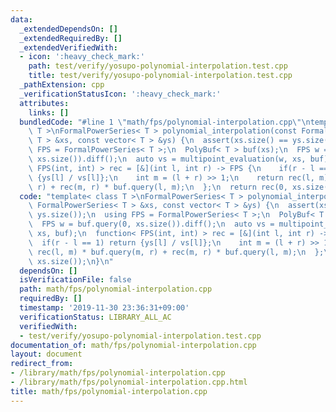 ```yaml
---
data:
  _extendedDependsOn: []
  _extendedRequiredBy: []
  _extendedVerifiedWith:
  - icon: ':heavy_check_mark:'
    path: test/verify/yosupo-polynomial-interpolation.test.cpp
    title: test/verify/yosupo-polynomial-interpolation.test.cpp
  _pathExtension: cpp
  _verificationStatusIcon: ':heavy_check_mark:'
  attributes:
    links: []
  bundledCode: "#line 1 \"math/fps/polynomial-interpolation.cpp\"\ntemplate< class\
    \ T >\nFormalPowerSeries< T > polynomial_interpolation(const FormalPowerSeries<\
    \ T > &xs, const vector< T > &ys) {\n  assert(xs.size() == ys.size());\n  using\
    \ FPS = FormalPowerSeries< T >;\n  PolyBuf< T > buf(xs);\n  FPS w = buf.query(0,\
    \ xs.size()).diff();\n  auto vs = multipoint_evaluation(w, xs, buf);\n  function<\
    \ FPS(int, int) > rec = [&](int l, int r) -> FPS {\n    if(r - l == 1) return\
    \ {ys[l] / vs[l]};\n    int m = (l + r) >> 1;\n    return rec(l, m) * buf.query(m,\
    \ r) + rec(m, r) * buf.query(l, m);\n  };\n  return rec(0, xs.size());\n}\n"
  code: "template< class T >\nFormalPowerSeries< T > polynomial_interpolation(const\
    \ FormalPowerSeries< T > &xs, const vector< T > &ys) {\n  assert(xs.size() ==\
    \ ys.size());\n  using FPS = FormalPowerSeries< T >;\n  PolyBuf< T > buf(xs);\n\
    \  FPS w = buf.query(0, xs.size()).diff();\n  auto vs = multipoint_evaluation(w,\
    \ xs, buf);\n  function< FPS(int, int) > rec = [&](int l, int r) -> FPS {\n  \
    \  if(r - l == 1) return {ys[l] / vs[l]};\n    int m = (l + r) >> 1;\n    return\
    \ rec(l, m) * buf.query(m, r) + rec(m, r) * buf.query(l, m);\n  };\n  return rec(0,\
    \ xs.size());\n}\n"
  dependsOn: []
  isVerificationFile: false
  path: math/fps/polynomial-interpolation.cpp
  requiredBy: []
  timestamp: '2019-11-30 23:36:31+09:00'
  verificationStatus: LIBRARY_ALL_AC
  verifiedWith:
  - test/verify/yosupo-polynomial-interpolation.test.cpp
documentation_of: math/fps/polynomial-interpolation.cpp
layout: document
redirect_from:
- /library/math/fps/polynomial-interpolation.cpp
- /library/math/fps/polynomial-interpolation.cpp.html
title: math/fps/polynomial-interpolation.cpp
---
```

